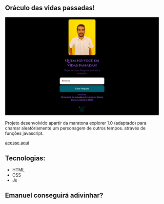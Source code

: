 ## Oráculo das vidas passadas!

![previel](./.github/preview.png)

Projeto desenvolvido apartir da maratona explorer 1.0 (adaptado) para chamar aleatóriamente um personagem de outros tempos. através de funções javascript.

[acesse aqui](https://emanuel433.github.io/oraculo/)

## Tecnologias:

- HTML
- CSS
- Js

## Emanuel conseguirá adivinhar?
